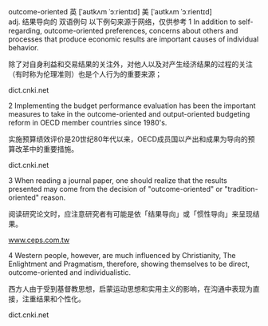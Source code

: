 outcome-oriented
英 [ˈaʊtkʌm ˈɔːrientɪd]   美 [ˈaʊtkʌm ˈɔːrientɪd]  
adj.
结果导向的
双语例句
以下例句来源于网络，仅供参考
1
In addition to self-regarding, outcome-oriented preferences, concerns about others and processes that produce economic results are important causes of individual behavior. 

除了对自身利益和交易结果的关注外，对他人以及对产生经济结果的过程的关注（有时称为伦理准则）也是个人行为的重要来源；

dict.cnki.net

2
Implementing the budget performance evaluation has been the important measures to take in the outcome-oriented and output-oriented budgeting reform in OECD member countries since 1980's. 

实施预算绩效评价是20世纪80年代以来，OECD成员国以产出和成果为导向的预算改革中的重要措施。

dict.cnki.net

3
When reading a journal paper, one should realize that the results presented may come from the decision of "outcome-oriented" or "tradition-oriented" reason. 

阅读研究论文时，应注意研究者有可能是依「结果导向」或「惯性导向」来呈现结果。

www.ceps.com.tw

4
Western people, however, are much influenced by Christianity, The Enlightment and Pragmatism, therefore, showing themselves to be direct, outcome-oriented and individualistic. 

西方人由于受到基督教思想，启蒙运动思想和实用主义的影响，在沟通中表现为直接，注重结果和个性化。

dict.cnki.net

